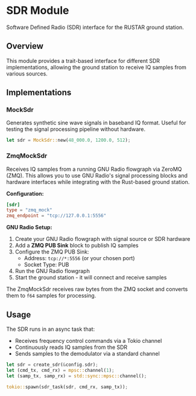 # SDR Module

Software Defined Radio (SDR) interface for the RUSTAR ground station.

## Overview

This module provides a trait-based interface for different SDR implementations, allowing the ground station to receive IQ samples from various sources.

## Implementations

### MockSdr
Generates synthetic sine wave signals in baseband IQ format. Useful for testing the signal processing pipeline without hardware.

```rust
let sdr = MockSdr::new(48_000.0, 1200.0, 512);
```

### ZmqMockSdr
Receives IQ samples from a running GNU Radio flowgraph via ZeroMQ (ZMQ). This allows you to use GNU Radio's signal processing blocks and hardware interfaces while integrating with the Rust-based ground station.

**Configuration:**
```toml
[sdr]
type = "zmq_mock"
zmq_endpoint = "tcp://127.0.0.1:5556"
```

**GNU Radio Setup:**
1. Create your GNU Radio flowgraph with signal source or SDR hardware
2. Add a **ZMQ PUB Sink** block to publish IQ samples
3. Configure the ZMQ PUB Sink:
   - Address: `tcp://*:5556` (or your chosen port)
   - Socket Type: PUB
4. Run the GNU Radio flowgraph
5. Start the ground station - it will connect and receive samples

The ZmqMockSdr receives raw bytes from the ZMQ socket and converts them to `f64` samples for processing.

## Usage

The SDR runs in an async task that:
- Receives frequency control commands via a Tokio channel
- Continuously reads IQ samples from the SDR
- Sends samples to the demodulator via a standard channel

```rust
let sdr = create_sdr(&config.sdr);
let (cmd_tx, cmd_rx) = mpsc::channel(1);
let (samp_tx, samp_rx) = std::sync::mpsc::channel();

tokio::spawn(sdr_task(sdr, cmd_rx, samp_tx));
```
